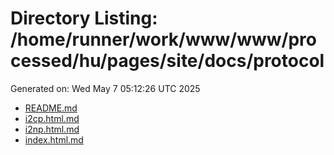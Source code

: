 # Directory Listing: /home/runner/work/www/www/processed/hu/pages/site/docs/protocol
Generated on: Wed May  7 05:12:26 UTC 2025

- [README.md](README.md)
- [i2cp.html.md](i2cp.html.md)
- [i2np.html.md](i2np.html.md)
- [index.html.md](index.html.md)
